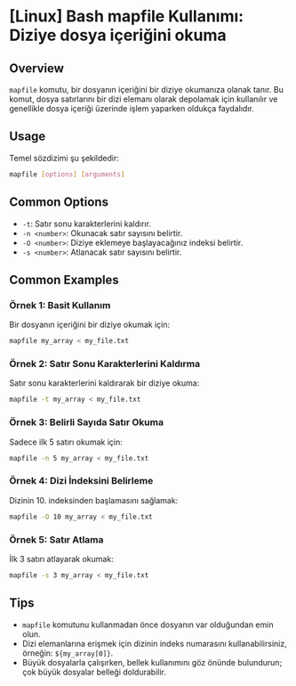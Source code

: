 # [Linux] Bash mapfile Kullanımı: Diziye dosya içeriğini okuma

## Overview
`mapfile` komutu, bir dosyanın içeriğini bir diziye okumanıza olanak tanır. Bu komut, dosya satırlarını bir dizi elemanı olarak depolamak için kullanılır ve genellikle dosya içeriği üzerinde işlem yaparken oldukça faydalıdır.

## Usage
Temel sözdizimi şu şekildedir:

```bash
mapfile [options] [arguments]
```

## Common Options
- `-t`: Satır sonu karakterlerini kaldırır.
- `-n <number>`: Okunacak satır sayısını belirtir.
- `-O <number>`: Diziye eklemeye başlayacağınız indeksi belirtir.
- `-s <number>`: Atlanacak satır sayısını belirtir.

## Common Examples

### Örnek 1: Basit Kullanım
Bir dosyanın içeriğini bir diziye okumak için:

```bash
mapfile my_array < my_file.txt
```

### Örnek 2: Satır Sonu Karakterlerini Kaldırma
Satır sonu karakterlerini kaldırarak bir diziye okuma:

```bash
mapfile -t my_array < my_file.txt
```

### Örnek 3: Belirli Sayıda Satır Okuma
Sadece ilk 5 satırı okumak için:

```bash
mapfile -n 5 my_array < my_file.txt
```

### Örnek 4: Dizi İndeksini Belirleme
Dizinin 10. indeksinden başlamasını sağlamak:

```bash
mapfile -O 10 my_array < my_file.txt
```

### Örnek 5: Satır Atlama
İlk 3 satırı atlayarak okumak:

```bash
mapfile -s 3 my_array < my_file.txt
```

## Tips
- `mapfile` komutunu kullanmadan önce dosyanın var olduğundan emin olun.
- Dizi elemanlarına erişmek için dizinin indeks numarasını kullanabilirsiniz, örneğin: `${my_array[0]}`.
- Büyük dosyalarla çalışırken, bellek kullanımını göz önünde bulundurun; çok büyük dosyalar belleği doldurabilir.